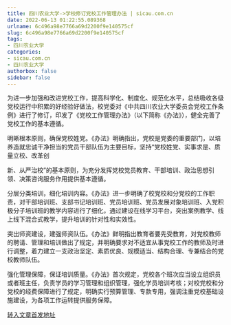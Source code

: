 ```yaml
---
title: 四川农业大学->学校修订党校工作管理办法 | sicau.com.cn
date: 2022-06-13 01:22:55.089368
urlname: 6c496a98e7766a69d2200f9e140575cf
slug: 6c496a98e7766a69d2200f9e140575cf
tags: 
- 四川农业大学
categories:
- sicau.com.cn
- 四川农业大学
authorbox: false
sidebar: false
---
```

为进一步加强和改进党校工作，提高科学化、制度化、规范化水平，总结吸收各级党校运行中积累的好经验好做法，校党委对《中共四川农业大学委员会党校工作条例》进行了修订，印发了《党校工作管理办法》（以下简称《办法》），健全完善了党校工作的基本遵循。

明晰根本原则，确保党校姓党。《办法》明确指出，党校是党委的重要部门，以培养造就忠诚干净担当的党员干部队伍为主要目标，坚持“党校姓党、实事求是、质量立校、改革创
<!--more-->
新、从严治校”的基本原则，为充分发挥党校党员教育、干部培训、政治思想引领、决策咨询服务作用提供基本遵循。

分层分类培训，细化培训内容。《办法》进一步明确了校党校和分党校的工作职责，对干部培训班、支部书记培训班、党员培训班、党员发展对象培训班、入党积极分子培训班的教学内容进行了细化，通过建设在线学习平台，突出案例教学、线上线下混合式教学，提升培训的针对性和实效性。

突出师资建设，建强师资队伍。《办法》鲜明指出教育者要先受教育，对党校教师的聘请、管理和培训做出了规定，并明确要求对不适宜从事党校工作的教师及时进行调整，着力建立一支政治坚定、素质优良、规模适当、结构合理、专兼结合的党校教师队伍。

强化管理保障，保证培训质量。《办法》首次规定，党校各个班次应当设立组织员或者班主任，负责学员的学习管理和组织管理，强化学员培训考核；对校党校和分党校的经费保障进行了规定，明确实行预算管理、专款专用，强调注重党校基础设施建设，为各项工作运转提供服务保障。



[转入文章首发地址](https://news.sicau.edu.cn/info/1078/68295.htm)